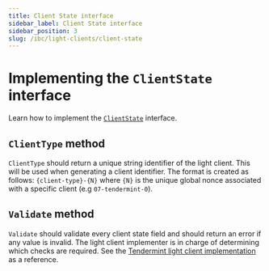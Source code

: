 ```yaml
---
title: Client State interface
sidebar_label: Client State interface
sidebar_position: 3
slug: /ibc/light-clients/client-state
---
```



# Implementing the `ClientState` interface

Learn how to implement the [`ClientState`](https://github.com/cosmos/ibc-go/blob/v7.0.0/modules/core/exported/client.go#L36) interface.

## `ClientType` method

`ClientType` should return a unique string identifier of the light client. This will be used when generating a client identifier.
The format is created as follows: `{client-type}-{N}` where `{N}` is the unique global nonce associated with a specific client (e.g `07-tendermint-0`).

## `Validate` method

`Validate` should validate every client state field and should return an error if any value is invalid. The light client
implementer is in charge of determining which checks are required. See the [Tendermint light client implementation](https://github.com/cosmos/ibc-go/blob/v7.0.0/modules/light-clients/07-tendermint/client_state.go#L111) as a reference.
